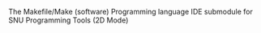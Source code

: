 The Makefile/Make (software) Programming language IDE submodule for SNU Programming Tools (2D Mode)
